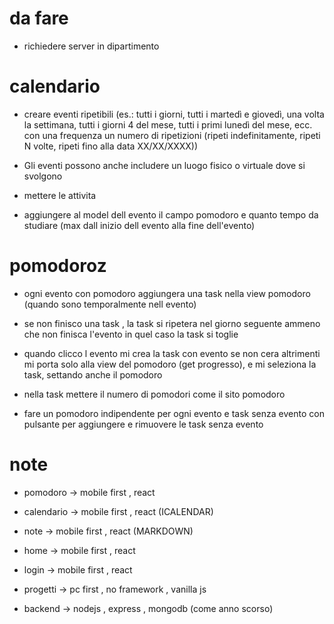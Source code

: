 # da fare

- richiedere server in dipartimento

# calendario

- creare eventi ripetibili  (es.: tutti i giorni, tutti i martedì e giovedì, una volta la 
settimana, tutti i giorni 4 del mese, tutti i primi lunedì del mese, ecc. con una frequenza un numero di ripetizioni (ripeti indefinitamente, ripeti N volte, ripeti fino alla
data XX/XX/XXXX))

- Gli eventi possono anche includere un luogo fisico o virtuale dove si svolgono

- mettere le attivita

- aggiungere al model dell evento il campo pomodoro e quanto tempo da studiare (max dall inizio dell evento alla fine dell'evento)

# pomodoroz

- ogni evento con pomodoro aggiungera una task nella view pomodoro (quando sono temporalmente nell evento)

- se non finisco una task , la task si ripetera nel giorno seguente ammeno che non finisca l'evento in quel caso la task si toglie

- quando clicco l evento mi crea la task con evento se non cera altrimenti mi porta solo alla view del pomodoro (get progresso), e mi seleziona la task, settando anche il pomodoro

- nella task mettere il numero di pomodori come il sito pomodoro

- fare un pomodoro indipendente per ogni evento e task senza evento con pulsante per aggiungere e rimuovere le task senza evento



# note

- pomodoro -> mobile first , react
- calendario -> mobile first , react  (ICALENDAR)
- note -> mobile first , react  (MARKDOWN)
- home -> mobile first , react
- login -> mobile first , react
- progetti -> pc first , no framework , vanilla js

- backend -> nodejs , express , mongodb (come anno scorso)